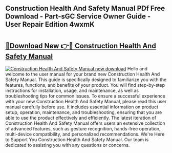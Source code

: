 ## Construction Health And Safety Manual PDf Free Download - Part-sGC Service Owner Guide - User Repair Edition 4wxmK

# <h2><a href="http://cf10226.oget.top/?id=Construction+Health+And+Safety+Manual">🔗Download New 👉🔴 Construction Health And Safety Manual</a></h2>

[![Construction Health And Safety Manual new download](https://i.imgur.com/5g1atiW.png)](http://cf10226.oget.top/?id=Construction+Health+And+Safety+Manual)
Hello and welcome to the user manual for your brand new Construction Health And Safety Manual. This guide is specifically designed to familiarize you with the features, functions, and benefits of your product. You will find step-by-step instructions for installation, usage, and maintenance, as well as troubleshooting tips for common issues. To ensure a successful experience with your new Construction Health And Safety Manual, please read this user manual carefully before use. It includes essential information on product setup, operation, maintenance, and troubleshooting, ensuring that you are able to use the product effectively and efficiently. The latest iteration of Construction Health And Safety Manual offers users an extensive collection of advanced features, such as gesture recognition, hands-free operation, multi-device compatibility, and personalized recommendations. We're Here to Support You Construction Health And Safety Manual. Our team is dedicated to assisting you with any questions or concerns.
